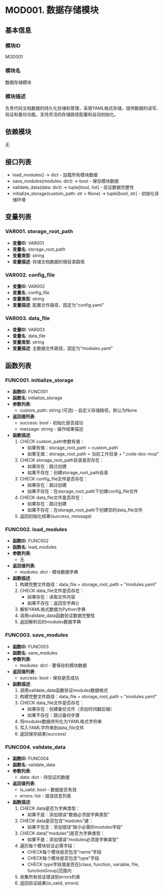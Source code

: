# MOD001. 数据存储模块

## 基本信息

### 模块ID
MOD001

### 模块名
数据存储模块

### 模块描述
负责代码文档数据的持久化存储和管理，采用YAML格式存储，提供数据的读写、验证和备份功能。支持灵活的存储路径配置和自动初始化。

## 依赖模块
无

## 接口列表
- load_modules() -> dict - 加载所有模块数据
- save_modules(modules: dict) -> bool - 保存模块数据
- validate_data(data: dict) -> tuple[bool, list] - 验证数据完整性
- initialize_storage(custom_path: str = None) -> tuple[bool, str] - 初始化存储环境

## 变量列表

### VAR001. storage_root_path
- **变量ID**: VAR001
- **变量名**: storage_root_path
- **变量类型**: string
- **变量描述**: 存储文档数据的根目录路径

### VAR002. config_file
- **变量ID**: VAR002
- **变量名**: config_file
- **变量类型**: string
- **变量描述**: 配置文件路径，固定为"config.yaml"

### VAR003. data_file
- **变量ID**: VAR003
- **变量名**: data_file
- **变量类型**: string
- **变量描述**: 主数据文件路径，固定为"modules.yaml"

## 函数列表

### FUNC001. initialize_storage
- **函数ID**: FUNC001
- **函数名**: initialize_storage
- **参数列表**:
  - custom_path: string (可选) - 自定义存储路径，默认为None
- **返回值列表**:
  - success: bool - 初始化是否成功
  - message: string - 操作结果描述
- **函数描述**:
  1. CHECK custom_path参数有值：
     - 如果有值：storage_root_path = custom_path
     - 如果无值：storage_root_path = 当前工作目录 + ".code-doc-mcp"
  2. CHECK storage_root_path目录是否存在：
     - 如果存在：跳过创建
     - 如果不存在：创建storage_root_path目录
  3. CHECK config_file文件是否存在：
     - 如果存在：跳过创建
     - 如果不存在：在storage_root_path下创建config_file文件
  4. CHECK data_file文件是否存在：
     - 如果存在：跳过创建
     - 如果不存在：在storage_root_path下创建空的data_file文件
  5. 返回初始化结果(success, message)

### FUNC002. load_modules
- **函数ID**: FUNC002
- **函数名**: load_modules
- **参数列表**:
  - 无
- **返回值列表**:
  - modules: dict - 模块数据字典
- **函数描述**:
  1. 构建完整文件路径：data_file = storage_root_path + "modules.yaml"
  2. CHECK data_file文件是否存在：
     - 如果存在：读取文件内容
     - 如果不存在：返回空字典{}
  3. 解析YAML格式数据为Python字典
  4. 调用validate_data函数验证数据完整性
  5. 返回解析后的modules数据字典

### FUNC003. save_modules
- **函数ID**: FUNC003
- **函数名**: save_modules
- **参数列表**:
  - modules: dict - 要保存的模块数据
- **返回值列表**:
  - success: bool - 保存是否成功
- **函数描述**:
  1. 调用validate_data函数验证modules数据格式
  2. 构建完整文件路径：data_file = storage_root_path + "modules.yaml"
  3. CHECK data_file文件是否存在：
     - 如果存在：创建备份文件（添加时间戳后缀）
     - 如果不存在：跳过备份步骤
  4. 将modules数据序列化为YAML格式字符串
  5. 写入YAML字符串到data_file文件
  6. 返回保存结果(success)

### FUNC004. validate_data
- **函数ID**: FUNC004
- **函数名**: validate_data
- **参数列表**:
  - data: dict - 待验证的数据
- **返回值列表**:
  - is_valid: bool - 数据是否有效
  - errors: list - 错误信息列表
- **函数描述**:
  1. CHECK data是否为字典类型：
     - 如果不是：添加错误"数据必须是字典类型"
  2. CHECK data是否包含"modules"键：
     - 如果不包含：添加错误"缺少必需的modules字段"
  3. CHECK data["modules"]是否为字典类型：
     - 如果不是：添加错误"modules必须是字典类型"
  4. 遍历每个模块验证必需字段：
     - CHECK每个模块是否包含"name"字段
     - CHECK每个模块是否包含"type"字段
     - CHECK type字段值是否在[class, function, variable, file, functionGroup]范围内
  5. 收集所有验证错误到errors列表
  6. 返回验证结果(is_valid, errors)